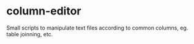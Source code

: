 column-editor
=============

Small scripts to manipulate text files according to common columns, eg. table joinning, etc.